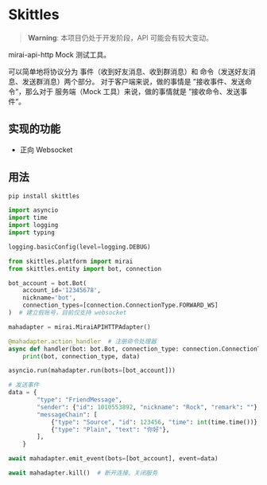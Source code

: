 # Skittles

> **Warning**: 本项目仍处于开发阶段，API 可能会有较大变动。

mirai-api-http Mock 测试工具。  

可以简单地将协议分为 事件（收到好友消息、收到群消息）和 命令（发送好友消息、发送群消息）两个部分。
对于客户端来说，做的事情是 ”接收事件、发送命令“，那么对于 服务端（Mock 工具）来说，做的事情就是 ”接收命令、发送事件“。

## 实现的功能

- 正向 Websocket

## 用法

```bash
pip install skittles
```

```python
import asyncio
import time
import logging
import typing

logging.basicConfig(level=logging.DEBUG)

from skittles.platform import mirai
from skittles.entity import bot, connection

bot_account = bot.Bot(
    account_id='12345678',
    nickname='bot',
    connection_types=[connection.ConnectionType.FORWARD_WS]
)  # 建立假账号，目前仅支持 websocket

mahadapter = mirai.MiraiAPIHTTPAdapter()

@mahadapter.action_handler  # 注册命令处理器
async def handler(bot: bot.Bot, connection_type: connection.ConnectionType, data: dict) -> typing.Any:
    print(bot, connection_type, data)

asyncio.run(mahadapter.run(bots=[bot_account]))
```

```python
# 发送事件
data = {
        "type": "FriendMessage",
        "sender": {"id": 1010553892, "nickname": "Rock", "remark": ""},
        "messageChain": [
            {"type": "Source", "id": 123456, "time": int(time.time())},
            {"type": "Plain", "text": "你好"},
        ],
    }

await mahadapter.emit_event(bots=[bot_account], event=data)
```

```python
await mahadapter.kill()  # 断开连接、关闭服务
```